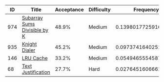 |ID|Title|Acceptance|Difficulty|Frequency|
|----|-----|----|---|---|
|974|[Subarray Sums Divisible by K]( https://leetcode.com/problems/subarray-sums-divisible-by-k)|48.9%|Medium|0.13980177259160728|
|935|[Knight Dialer]( https://leetcode.com/problems/knight-dialer)|45.2%|Medium|0.09737416402517636|
|146|[LRU Cache]( https://leetcode.com/problems/lru-cache)|33.2%|Medium|0.054946555458745445|
|68|[Text Justification]( https://leetcode.com/problems/text-justification)|27.7%|Hard|0.0276451606661453|
